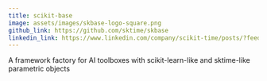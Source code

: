 ```yaml
---
title: scikit-base
image: assets/images/skbase-logo-square.png
github_link: https://github.com/sktime/skbase
linkedin_link: https://www.linkedin.com/company/scikit-time/posts/?feedView=all
---
```

A framework factory for AI toolboxes with scikit-learn-like and sktime-like parametric objects